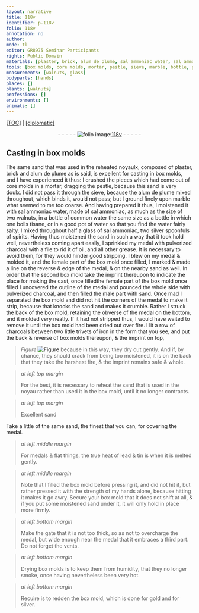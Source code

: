 ```yaml
---
layout: narrative
title: 118v
identifier: p-118v
folio: 118v
annotation: no
author:
mode: tl
editor: GR8975 Seminar Participants
rights: Public Domain
materials: [plaster, brick, alum de plume, sal ammoniac water, sal ammoniac, common water, tisane, water, spirits, pulverized charcoal, oil, grease, charcoals, iron, lead, tin, gold, silver]
tools: [box molds, core molds, mortar, pestle, sieve, marble, bottle, pot, silver spoonfuls, file, box mold, trivets]
measurements: [walnuts, glass]
bodyparts: [hands]
places: []
plants: [walnuts]
professions: []
environments: []
animals: []
---
```


<p><a href="{{ site.baseurl }}/translation/">[TOC]</a> | <a href="{{ site.baseurl }}/_texts/p-118v_tc.md/">[diplomatic]</a></p><div class="folio" align="center">- - - - - <a href="http://gallica.bnf.fr/ark:/12148/btv1b10500001g/f242.item" target="_blank"><img src="https://cu-mkp.github.io/2017-workshop-edition/assets/photo-icon.png" alt="folio image: " style="display:inline-block; margin-bottom:-3px;"/>118v</a> - - - - - </div>  
  

## Casting in <span class="tl">box molds</span>

 
The same sand that was used in the reheated noyaulx, composed of <span class="m">plaster</span>, <span class="m">brick</span> and <span class="m">alum de plume</span> as is said, is excellent for casting in <span class="tl">box molds</span>, and I have experienced it thus: I crushed the pieces which had come out of <span class="tl">core molds</span> in a <span class="tl">mortar</span>, dragging the <span class="tl">pestle</span>, because this sand is very doulx. I did not pass it through the <span class="tl">sieve</span>, because the <span class="m">alum de plume</span> mixed throughout, which binds it, would not pass; but I ground finely upon <span class="tl">marble</span> what seemed to me too coarse. And having prepared it thus, I moistened it with <span class="m">sal ammoniac water</span>, made of <span class="m">sal ammoniac</span>, as much as the size of two <span class="ms"><span class="pa">walnuts</span></span>, in a bottle of <span class="m">common water</span> the same size as a <span class="tl">bottle</span> in which one boils <span class="m">tisane</span>, or in a good <span class="tl">pot</span> of <span class="m">water</span> so that you find the <span class="m">water</span> fairly salty. I mixed throughout half a <span class="ms">glass</span> of <span class="m">sal ammoniac</span>, two <span class="tl">silver spoonfuls</span> of <span class="m">spirits</span>. Having thus moistened the sand in such a way that it took hold well, nevertheless coming apart easily, I sprinkled my medal with <span class="m">pulverized charcoal</span> with a <span class="tl">file</span> to rid it of <span class="m">oil</span>, and all other <span class="m">grease</span>. It is necessary to avoid them, for they would hinder good stripping. I blew on my medal & molded it, and the female part of the <span class="tl">box mold</span> once filled, I marked & made a line on the reverse & edge of the medal, & on the nearby sand as well. In order that the second <span class="tl">box mold</span> take the imprint thereupon to indicate the place for making the cast, <span class="del">once filled</span><span class="del">the female part of the box mold once filled</span> I uncovered the outline of the medal and pounced the whole side with <span class="m">pulverized charcoal</span>, and then filled the male part with sand. <span class="del">Once mad</span> I separated the <span class="tl">box mold</span> and did not hit the corners of the medal to make it strip, because that knocks the sand and makes it crumble. Rather I struck the back of the <span class="tl">box mold</span>, retaining the obverse of the medal on the bottom, and it molded very neatly. If it had not stripped thus, I would have waited to remove it until the <span class="tl">box mold</span> had been dried out over fire. I lit a row of <span class="m">charcoals</span> between two little <span class="tl">trivets</span> of <span class="m">iron</span> in the form that you see, and put the back & reverse of <span class="tl">box molds</span> thereupon, & the imprint on top, 
> *Figure*
> <a href="https://drive.google.com/open?id=0B9-oNrvWdlO5Rm5qaUJCNWVFWlk" target="_blank"><img src="https://cu-mkp.github.io/GR8975-edition/assets/photo-icon.png" alt="Figure" style="display:inline-block; margin-bottom:-3px;"/></a>
 because in this way, they dry out gently. And if, by chance, they should crack from being too moistened, it is on the back that they take the harshest fire, & the imprint remains safe & whole.
 
> *at left top margin*
> 
> 
>  For the best, it is necessary to reheat the sand that is used in the noyau rather than used it in the <span class="tl">box mold</span>, until it no longer contracts.
 
> *at left top margin*
> 
> 
>  Excellent sand
 
Take a little of the same sand, the finest that you can, for covering the medal.
 
> *at left middle margin*
> 
> 
>   For medals & flat things, the true heat of <span class="m">lead</span> & <span class="m">tin</span> is when it is melted gently.
 
> *at left middle margin*
> 
> 
>   Note that I filled the <span class="tl">box mold</span> before pressing it, and did not hit it, but rather pressed it with the strength of my <span class="bp">hands</span> alone, because hitting it makes it go awry. Secure your <span class="tl">box mold</span> that it does not shift at all, & if you put some moistened sand under it, it will only hold in place more firmly.
 
> *at left bottom margin*
> 
> 
>   Make the gate that it is not too thick, so as not to overcharge the medal, but wide enough near the medal that it embraces a third part. Do not forget the vents.
 
> *at left bottom margin*
> 
> 
>   Drying <span class="tl">box molds</span> is to keep them from humidity, that they no longer smoke, once having nevertheless been very hot.
 
> *at left bottom margin*
> 
> 
>   Recuire is to redden the box mold, which is done for <span class="m">gold</span> and for <span class="m">silver</span>.
 
